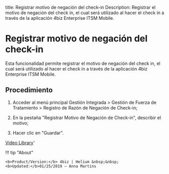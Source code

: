 title: Registrar motivo de negación del check-in
Description: Registrar el motivo de negación del check in, el cual será utilizado al hacer el check in a través de la aplicación 4biz Enterprise ITSM Mobile.
# Registrar motivo de negación del check-in


Esta funcionalidad permite registrar el motivo de negación del check in, el cual
será utilizado al hacer el check in a través de la aplicación 4biz
Enterprise ITSM Mobile.

Procedimiento
-----------------

1.  Acceder al menú principal Gestión Integrada \> Gestión de Fuerza de
    Tratamiento \> Registro de Razón de Negación de Check-in;

2.  En la pestaña "Registrar Motivo de Negación de Check-in", describir el
    motivo;

3.  Hacer clic en "Guardar".


<i class='fa fa-youtube-play  fa-2x' style='color:#97ce17;vertical-align: middle;'> </i> [Video Library](https://www.youtube.com/playlist?list=PLB5qK2uzf2ROTLt6Tt7uegzqwpXHX5nA2)'

!!! tip "About"

    <b>Product/Version:</b> 4biz | Helium &nbsp;&nbsp;
    <b>Updated:</b>01/25/2019 – Anna Martins
